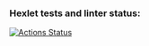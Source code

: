 ### Hexlet tests and linter status:
[![Actions Status](https://github.com/weltkid/frontend-project-44/workflows/hexlet-check/badge.svg)](https://github.com/weltkid/frontend-project-44/actions)